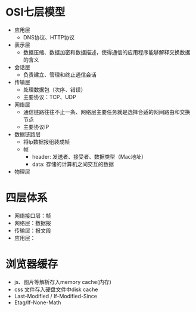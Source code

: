 # OSI七层模型
- 应用层
  - DNS协议、HTTP协议
- 表示层
  - 数据压缩、数据加密和数据描述，使得通信的应用程序能够解释交换数据的含义
- 会话层
  - 负责建立、管理和终止通信会话
- 传输层
  - 处理数据包（次序、错误）
  - 主要协议：TCP、UDP
- 网络层
  - 通信链路往往不止一条、网络层主要任务就是选择合适的网间路由和交换节点
  - 主要协议IP
- 数据链路层
  - 将Ip数据报组装成帧
  - 帧
    - header: 发送者、接受者、数据类型（Mac地址）
    - data: 存储的计算机之间交互的数据
- 物理层

# 四层体系
- 网络接口层：帧
- 网络层：数据报
- 传输层：报文段
- 应用层：

# 浏览器缓存
- js、图片等解析存入memory cache(内存)
- css 文件存入硬盘文件中disk cache
- Last-Modified / If-Modified-Since
- Etag/If-None-Math



